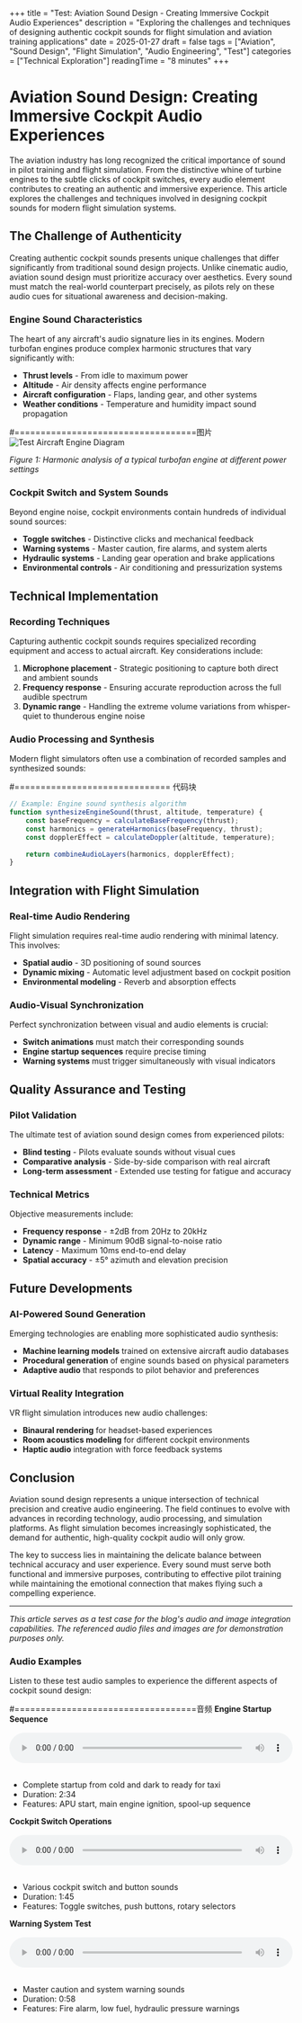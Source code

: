+++
title = "Test: Aviation Sound Design - Creating Immersive Cockpit Audio Experiences"
description = "Exploring the challenges and techniques of designing authentic cockpit sounds for flight simulation and aviation training applications"
date = 2025-01-27
draft = false
tags = ["Aviation", "Sound Design", "Flight Simulation", "Audio Engineering", "Test"]
categories = ["Technical Exploration"]
readingTime = "8 minutes"
+++

# Aviation Sound Design: Creating Immersive Cockpit Audio Experiences

The aviation industry has long recognized the critical importance of sound in pilot training and flight simulation. From the distinctive whine of turbine engines to the subtle clicks of cockpit switches, every audio element contributes to creating an authentic and immersive experience. This article explores the challenges and techniques involved in designing cockpit sounds for modern flight simulation systems.

## The Challenge of Authenticity

Creating authentic cockpit sounds presents unique challenges that differ significantly from traditional sound design projects. Unlike cinematic audio, aviation sound design must prioritize accuracy over aesthetics. Every sound must match the real-world counterpart precisely, as pilots rely on these audio cues for situational awareness and decision-making.

### Engine Sound Characteristics

The heart of any aircraft's audio signature lies in its engines. Modern turbofan engines produce complex harmonic structures that vary significantly with:

- **Thrust levels** - From idle to maximum power
- **Altitude** - Air density affects engine performance
- **Aircraft configuration** - Flaps, landing gear, and other systems
- **Weather conditions** - Temperature and humidity impact sound propagation

#===================================图片
![Test Aircraft Engine Diagram](/image/IMG_5998.JPG)

*Figure 1: Harmonic analysis of a typical turbofan engine at different power settings*

### Cockpit Switch and System Sounds

Beyond engine noise, cockpit environments contain hundreds of individual sound sources:

- **Toggle switches** - Distinctive clicks and mechanical feedback
- **Warning systems** - Master caution, fire alarms, and system alerts
- **Hydraulic systems** - Landing gear operation and brake applications
- **Environmental controls** - Air conditioning and pressurization systems

## Technical Implementation

### Recording Techniques

Capturing authentic cockpit sounds requires specialized recording equipment and access to actual aircraft. Key considerations include:

1. **Microphone placement** - Strategic positioning to capture both direct and ambient sounds
2. **Frequency response** - Ensuring accurate reproduction across the full audible spectrum
3. **Dynamic range** - Handling the extreme volume variations from whisper-quiet to thunderous engine noise

### Audio Processing and Synthesis

Modern flight simulators often use a combination of recorded samples and synthesized sounds:

#============================== 代码块
```javascript
// Example: Engine sound synthesis algorithm
function synthesizeEngineSound(thrust, altitude, temperature) {
    const baseFrequency = calculateBaseFrequency(thrust);
    const harmonics = generateHarmonics(baseFrequency, thrust);
    const dopplerEffect = calculateDoppler(altitude, temperature);
    
    return combineAudioLayers(harmonics, dopplerEffect);
}
```

## Integration with Flight Simulation

### Real-time Audio Rendering

Flight simulation requires real-time audio rendering with minimal latency. This involves:

- **Spatial audio** - 3D positioning of sound sources
- **Dynamic mixing** - Automatic level adjustment based on cockpit position
- **Environmental modeling** - Reverb and absorption effects

### Audio-Visual Synchronization

Perfect synchronization between visual and audio elements is crucial:

- **Switch animations** must match their corresponding sounds
- **Engine startup sequences** require precise timing
- **Warning systems** must trigger simultaneously with visual indicators

## Quality Assurance and Testing

### Pilot Validation

The ultimate test of aviation sound design comes from experienced pilots:

- **Blind testing** - Pilots evaluate sounds without visual cues
- **Comparative analysis** - Side-by-side comparison with real aircraft
- **Long-term assessment** - Extended use testing for fatigue and accuracy

### Technical Metrics

Objective measurements include:

- **Frequency response** - ±2dB from 20Hz to 20kHz
- **Dynamic range** - Minimum 90dB signal-to-noise ratio
- **Latency** - Maximum 10ms end-to-end delay
- **Spatial accuracy** - ±5° azimuth and elevation precision

## Future Developments

### AI-Powered Sound Generation

Emerging technologies are enabling more sophisticated audio synthesis:

- **Machine learning models** trained on extensive aircraft audio databases
- **Procedural generation** of engine sounds based on physical parameters
- **Adaptive audio** that responds to pilot behavior and preferences

### Virtual Reality Integration

VR flight simulation introduces new audio challenges:

- **Binaural rendering** for headset-based experiences
- **Room acoustics modeling** for different cockpit environments
- **Haptic audio** integration with force feedback systems

## Conclusion

Aviation sound design represents a unique intersection of technical precision and creative audio engineering. The field continues to evolve with advances in recording technology, audio processing, and simulation platforms. As flight simulation becomes increasingly sophisticated, the demand for authentic, high-quality cockpit audio will only grow.

The key to success lies in maintaining the delicate balance between technical accuracy and user experience. Every sound must serve both functional and immersive purposes, contributing to effective pilot training while maintaining the emotional connection that makes flying such a compelling experience.

---

*This article serves as a test case for the blog's audio and image integration capabilities. The referenced audio files and images are for demonstration purposes only.*

### Audio Examples

Listen to these test audio samples to experience the different aspects of cockpit sound design:

#===================================音频
**Engine Startup Sequence**
<audio controls style="width: 100%; margin: 1rem 0;">
  <source src="/audio/Noisy Insects Dia  - Original.wav" type="audio/wav">
  Your browser does not support the audio element.
</audio>
- Complete startup from cold and dark to ready for taxi
- Duration: 2:34
- Features: APU start, main engine ignition, spool-up sequence

**Cockpit Switch Operations**
<audio controls style="width: 100%; margin: 1rem 0;">
  <source src="/audio/Noisy Insects Dia  - Original.wav" type="audio/wav">
  Your browser does not support the audio element.
</audio>
- Various cockpit switch and button sounds
- Duration: 1:45
- Features: Toggle switches, push buttons, rotary selectors

**Warning System Test**
<audio controls style="width: 100%; margin: 1rem 0;">
  <source src="/audio/Noisy Insects Dia  - Original.wav" type="audio/wav">
  Your browser does not support the audio element.
</audio>
- Master caution and system warning sounds
- Duration: 0:58
- Features: Fire alarm, low fuel, hydraulic pressure warnings 